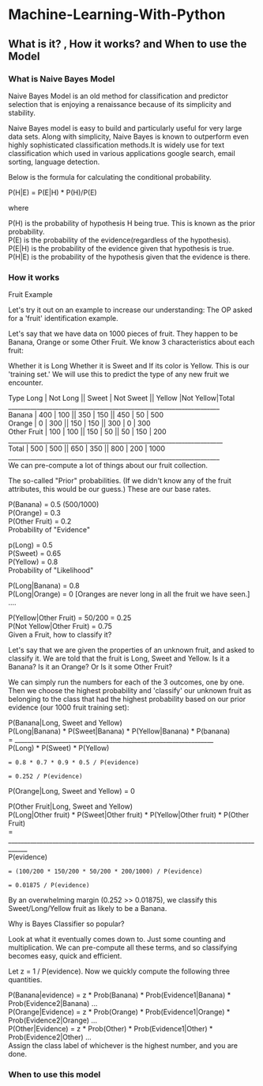 # Machine-Learning-With-Python

## What is it? , How it works? and When to use the Model

### What is Naive Bayes Model

Naive Bayes Model is an old method for classification and predictor selection that is enjoying a renaissance because of its simplicity and stability.

Naive Bayes model is easy to build and particularly useful for very large data sets. Along with simplicity, Naive Bayes is known to outperform even highly sophisticated classification methods.It is widely use for text classification which used in various applications google search, email sorting, language detection.

Below is the formula for calculating the conditional probability.

P(H|E) = P(E|H) * P(H)/P(E)

where

P(H) is the probability of hypothesis H being true. This is known as the prior probability.  
P(E) is the probability of the evidence(regardless of the hypothesis).  
P(E|H) is the probability of the evidence given that hypothesis is true.  
P(H|E) is the probability of the hypothesis given that the evidence is there.  

### How it works

Fruit Example

Let's try it out on an example to increase our understanding: The OP asked for a 'fruit' identification example.

Let's say that we have data on 1000 pieces of fruit. They happen to be Banana, Orange or some Other Fruit. We know 3 characteristics about each fruit:

Whether it is Long
Whether it is Sweet and
If its color is Yellow.
This is our 'training set.' We will use this to predict the type of any new fruit we encounter.  

Type           Long | Not Long || Sweet | Not Sweet || Yellow |Not Yellow|Total  
             ___________________________________________________________________  
Banana      |  400  |    100   || 350   |    150    ||  450   |  50      |  500  
Orange      |    0  |    300   || 150   |    150    ||  300   |   0      |  300  
Other Fruit |  100  |    100   || 150   |     50    ||   50   | 150      |  200  
            ____________________________________________________________________  
Total       |  500  |    500   || 650   |    350    ||  800   | 200      | 1000  
             ___________________________________________________________________  
We can pre-compute a lot of things about our fruit collection.  

The so-called "Prior" probabilities. (If we didn't know any of the fruit attributes, this would be our guess.) These are our base rates.

 P(Banana)      = 0.5 (500/1000)  
 P(Orange)      = 0.3  
 P(Other Fruit) = 0.2  
Probability of "Evidence"  

p(Long)   = 0.5  
P(Sweet)  = 0.65  
P(Yellow) = 0.8  
Probability of "Likelihood"  

P(Long|Banana) = 0.8  
P(Long|Orange) = 0  [Oranges are never long in all the fruit we have seen.]  
 ....

P(Yellow|Other Fruit)     =  50/200 = 0.25  
P(Not Yellow|Other Fruit) = 0.75  
Given a Fruit, how to classify it?  

Let's say that we are given the properties of an unknown fruit, and asked to classify it. We are told that the fruit is Long, Sweet and Yellow. Is it a Banana? Is it an Orange? Or Is it some Other Fruit?

We can simply run the numbers for each of the 3 outcomes, one by one. Then we choose the highest probability and 'classify' our unknown fruit as belonging to the class that had the highest probability based on our prior evidence (our 1000 fruit training set):

P(Banana|Long, Sweet and Yellow)   
       P(Long|Banana) * P(Sweet|Banana) * P(Yellow|Banana) * P(banana)  
    = _______________________________________________________________  
                      P(Long) * P(Sweet) * P(Yellow)  

    = 0.8 * 0.7 * 0.9 * 0.5 / P(evidence)  
 
    = 0.252 / P(evidence)  


P(Orange|Long, Sweet and Yellow) = 0  


P(Other Fruit|Long, Sweet and Yellow)  
      P(Long|Other fruit) * P(Sweet|Other fruit) * P(Yellow|Other fruit) * P(Other Fruit)  
    = ____________________________________________________________________________________  
                                          P(evidence)

    = (100/200 * 150/200 * 50/200 * 200/1000) / P(evidence)

    = 0.01875 / P(evidence)
By an overwhelming margin (0.252 >> 0.01875), we classify this Sweet/Long/Yellow fruit as likely to be a Banana.  

Why is Bayes Classifier so popular?  

Look at what it eventually comes down to. Just some counting and multiplication. We can pre-compute all these terms, and so classifying becomes easy, quick and efficient.  

Let z = 1 / P(evidence). Now we quickly compute the following three quantities.  

P(Banana|evidence) = z * Prob(Banana) * Prob(Evidence1|Banana) * Prob(Evidence2|Banana) ...  
P(Orange|Evidence) = z * Prob(Orange) * Prob(Evidence1|Orange) * Prob(Evidence2|Orange) ...  
P(Other|Evidence)  = z * Prob(Other)  * Prob(Evidence1|Other)  * Prob(Evidence2|Other)  ...  
Assign the class label of whichever is the highest number, and you are done.  

### When to use this model
